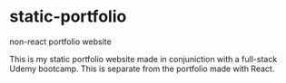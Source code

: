 # static-portfolio
non-react portfolio website

This is my static portfolio website made in conjuniction with a full-stack Udemy bootcamp.
This is separate from the portfolio made with React.
